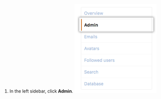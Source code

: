 1. In the left sidebar, click **Admin**.
![Admin Tools](/assets/images/enterprise/site-admin-settings/user/user-admin-tab.png)
